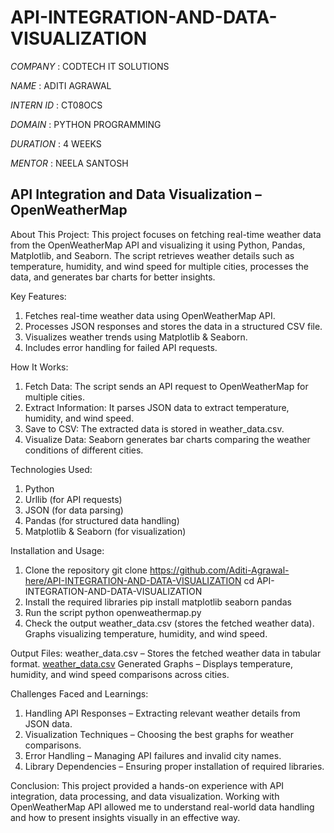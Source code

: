 # API-INTEGRATION-AND-DATA-VISUALIZATION

*COMPANY* : CODTECH IT SOLUTIONS

*NAME* : ADITI AGRAWAL

*INTERN ID* : CT08OCS

*DOMAIN* : PYTHON PROGRAMMING

*DURATION* : 4 WEEKS

*MENTOR* : NEELA SANTOSH


## API Integration and Data Visualization – OpenWeatherMap

About This Project:
This project focuses on fetching real-time weather data from the OpenWeatherMap API and visualizing it using Python, Pandas, Matplotlib, and Seaborn. The script retrieves weather details such as temperature, humidity, and wind speed for multiple cities, processes the data, and generates bar charts for better insights.


Key Features:
1) Fetches real-time weather data using OpenWeatherMap API.
2) Processes JSON responses and stores the data in a structured CSV file.
3) Visualizes weather trends using Matplotlib & Seaborn.
4) Includes error handling for failed API requests.


How It Works:
1) Fetch Data: The script sends an API request to OpenWeatherMap for multiple cities.
2) Extract Information: It parses JSON data to extract temperature, humidity, and wind speed.
3) Save to CSV: The extracted data is stored in weather_data.csv.
4) Visualize Data: Seaborn generates bar charts comparing the weather conditions of different cities.


Technologies Used:
1) Python
2) Urllib (for API requests)
3) JSON (for data parsing)
4) Pandas (for structured data handling)
5) Matplotlib & Seaborn (for visualization)


Installation and Usage:
1) Clone the repository
git clone https://github.com/Aditi-Agrawal-here/API-INTEGRATION-AND-DATA-VISUALIZATION
cd API-INTEGRATION-AND-DATA-VISUALIZATION
2) Install the required libraries
pip install matplotlib seaborn pandas
3) Run the script
python openweathermap.py
4) Check the output
weather_data.csv (stores the fetched weather data).
Graphs visualizing temperature, humidity, and wind speed.


Output Files:
weather_data.csv – Stores the fetched weather data in tabular format. 
[weather_data.csv](https://github.com/user-attachments/files/18931215/weather_data.csv)
Generated Graphs – Displays temperature, humidity, and wind speed comparisons across cities.


Challenges Faced and Learnings:
1) Handling API Responses – Extracting relevant weather details from JSON data.
2) Visualization Techniques – Choosing the best graphs for weather comparisons.
3) Error Handling – Managing API failures and invalid city names.
4) Library Dependencies – Ensuring proper installation of required libraries.


Conclusion:
This project provided a hands-on experience with API integration, data processing, and data visualization. Working with OpenWeatherMap API allowed me to understand real-world data handling and how to present insights visually in an effective way.

